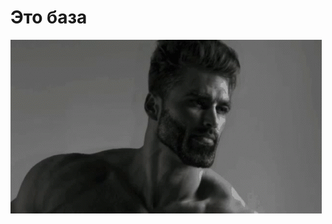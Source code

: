 # Это база

<img src="https://github.com/WhoReadThisWillDie/android_studio_homeworks/blob/homework_1/gigachad.gif"/>
